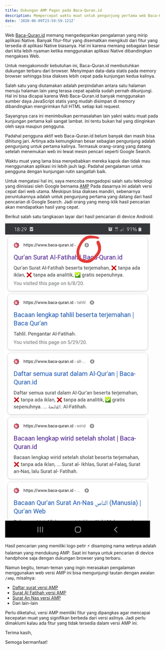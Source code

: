 ```yaml
---
title: Dukungan AMP Pages pada Baca-Quran.id
description: Mempercepat waktu muat untuk pengunjung pertama web Baca-Quran.id dengan mengoptimalkan penggunaan AMP Pages
date: '2020-06-09T23:59:59.121Z'
---
```


Web [Baca-Quran.id](https://www.baca-quran.id/) memang mengedepankan pengalaman yang mirip aplikasi Native.
Banyak fitur-fitur yang disematkan mengikuti dari fitur yang tersedia di aplikasi Native biasanya.
Hal ini karena memang sebagaian besar dari kita lebih nyaman ketika menggunakan aplikasi Native dibandingkan mengakses Web.

Untuk mengakomodir kebutuhan ini, Baca-Quran.id membutuhkan dukungan terbaru dari browser.
Menyimpan data-data statis pada memory browser sehingga bisa diakses lebih cepat pada kunjungan kedua kalinya.

Salah satu yang diutamakan adalah perpindahan antara satu halaman menuju halaman lain yang terasa cepat apabila sudah pernah dikunjungi.
Hal ini bisa dicapai karena Web Baca-Quran.id banyak menggunakan sumber daya JavaScript statis yang mudah disimpan di memory dibandingkan mengirimkan full HTML setiap kali request.

Sayangnya cara ini menimbulkan permasalahan lain yakni waktu muat pada kunjungan pertama kali sangat lambat.
Ini tentu bukan hal yang diinginkan oleh saya maupun pengguna.

Padahal pengguna aktif web Baca-Quran.id belum banyak dan masih bisa dihitung jari.
Artinya ada kemungkinan besar sebagian pengunjung adalah pengunjung untuk pertama kalinya.
Termasuk orang-orang yang datang setelah menemukan web ini lewat mesin pencari seperti Google Search.

Waktu muat yang lama bisa menyebabkan mereka kapok dan tidak mau menggunakan aplikasi ini lebih jauh lagi.
Padahal pengalaman untuk pengguna dengan kunjungan rutin sangatlah baik.

Untuk mengatasi hal ini, saya mencoba mengadopsi salah satu teknologi yang diinisiasi oleh Google bernama [AMP](https://amp.dev/)
Pada dasarnya ini adalah versi cepat dari web utama.
Meskipun bisa diakses mandiri, sebenarnya peruntukannya adalah untuk pengunjung pertama yang datang dari hasil pencarian di Google Search.
Jadi orang yang meng-klik hasil pencarian akan mendapatkan hasil yang cepat.

Berikut salah satu tangkaoan layar dari hasil pencarian di device Android:

![AMP Baca-Quran.id](amp-baca-quran.jpg)

Hasil pencarian yang memiliki logo petir ⚡ disamping nama webnya adalah halaman yang mendukung AMP.
Saat ini hanya untuk pencarian di device handphone saja dengan dukungan browser yang terbaru.

Namun begitu, teman-teman yang ingin merasakan pengalaman menggunakan web versi AMP ini bisa mengunjungi tautan dengan awalan `/amp`, misalnya:

- [Daftar surat versi AMP](https://www.baca-quran.id/amp/all-surah/)
- [Surat Al Fatihah versi AMP](https://www.baca-quran.id/amp/1/)
- [Surat An Nas versi AMP](https://www.baca-quran.id/amp/114/)
- Dan lain-lain

Perlu diketahui, versi AMP memiliki fitur yang dipangkas agar mencapai kecepatan muat yang signifikan berbeda dari versi aslinya.
Jadi perlu dimaklumi kalau ada fitur yang tidak tersedia dalam versi AMP ini.

Terima kasih,

Semoga bermanfaat!
